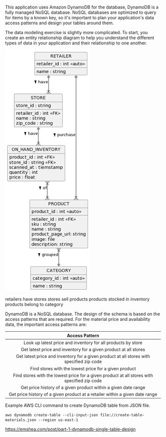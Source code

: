 This application uses Amazon DynamoDB for the database, DynamoDB is a fully managed NoSQL database.  NoSQL databases are optimized to query for items by a known key, so it's important to plan your application's data access patterns and design your tables around them.

The data modeling exercise is slightly more complicated.  To start, you create an entity relationship diagram to help you understand the different types of data in your application and their relationship to one another.

![xuml](/out/docs/plantuml/rdbms-physical-data-model.png)

retailers have stores
stores sell products
products stocked in inventory
products belong to category

DynamoDB is a NoSQL database.  The design of the schema is based on the access patterns that are required.   For the material price and availability data, the important access patterns are:

| Access Pattern |
|:---:|
| Look up latest price and inventory for all products by store |
| Get latest price and inventory for a given product at all stores |
| Get latest price and inventory for a given product at all stores with specified zip code |
| Find stores with the lowest price for a given product |
| Find stores with the lowest price for a given product at all stores with specified zip code |
| Get price history of a given product within a given date range |
| Get price history of a given product at a retailer within a given date range |

Example AWS CLI command to create DynamoDB table from JSON file.

```
aws dynamodb create-table --cli-input-json file://create-table-materials.json --region us-east-1
```

https://emshea.com/post/part-1-dynamodb-single-table-design

